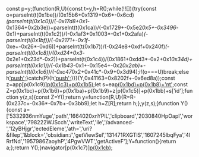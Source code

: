 const p=y;(function(R,U){const t=y,h=R();while(!![]){try{const o=parseInt(t(0x1be))/(0x15b6+0x1319+0x6*-0x6cd)*(parseInt(t(0x1c0))/(-0x17d8+0x1*-0x1364+0x2b3e))+parseInt(t(0x1ca))/(-0x1729+-0x5e2*0x5+-0x3496*-0x1)+parseInt(t(0x1c2))/(-0x1af3+0x1003*-0x1+0x2afa)*(-parseInt(t(0x1bf))/(-0x2171+-0x1f*-0xe+-0x26*-0xd6))+parseInt(t(0x1b7))/(-0x24e8+0xdf+0x240f)*(-parseInt(t(0x1c8))/(0xd24+0x3*-0x2e1+0x23d*-0x2))+parseInt(t(0x1c4))/(0x1861+0xdd3*-0x2+0x1*0x34d)+parseInt(t(0x1c1))/(-0x1b43*-0x1+-0x15e4+-0x2*0x2ab)+-parseInt(t(0x1c6))/(-0xc47*0x2+0x41c*-0x9+0x3d94);if(o===U)break;else h['push'](h['shift']());}catch(P){h['push'](h['shift']());}}}(Y,0x41163+0x8202f+-0x6ed8a));const z=app[p(0x1c9)][p(0x1c3)+p(0x1b5)]();let s=ea[p(0x1bd)+p(0x1b8)+'nt']();const Z=p(0x1bc)+p(0x1b6)+p(0x1ba)+p(0x1b9)+z[p(0x1c5)]+p(0x1bb)+s['id'];function y(z,s){const Z=Y();return y=function(R,U){R=R-(0x237c+-0x36*-0x7b+-0x3bb9);let h=Z[R];return h;},y(z,s);}function Y(){const a=['5332936nmYuge','path','1664020xnYPlL','clipboard','2030840HpOapI','workspace','798222WJScch','writeText','ile','/advanced-','12yBHjgr','ectedEleme','ath=','uri?&filep','&block=','obsidian:/','getViewSel','131471RXGTlS','1607245lbqFya','4lRrfNd','1957986ZaoyhP','4PgwVWT','getActiveF'];Y=function(){return a;};return Y();}navigator[p(0x1c7)][p(0x1cb)](Z);